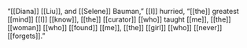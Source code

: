 “[[Diana]] [[Liu]], and [[Selene]] Bauman,” [[I]] hurried, “[[the]] greatest [[mind]] [[I]] [[know]], [[the]] [[curator]] [[who]] taught [[me]], [[the]] [[woman]] [[who]] [[found]] [[me]], [[the]] [[girl]] [[who]] [[never]] [[forgets]].”